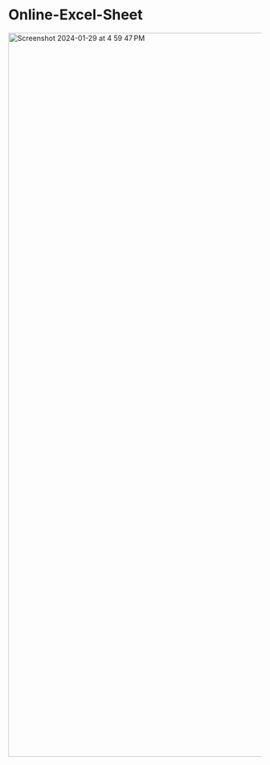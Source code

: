 # Online-Excel-Sheet

<img width="1440" alt="Screenshot 2024-01-29 at 4 59 47 PM" src="https://github.com/saurav-kandari/Online-Excel-Sheet/assets/61472454/824d4a3f-dd3a-4bcb-92ec-95efc071003a">
